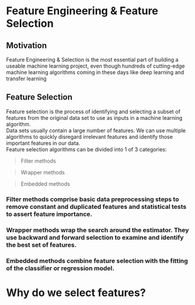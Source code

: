 # Feature Engineering & Feature Selection


## Motivation
Feature Engineering & Selection is the most essential part of building a useable machine learning project, even though hundreds of cutting-edge machine
learning algorithms coming in these days like deep learning and transfer learning

## Feature Selection
Feature selection is the process of identifying and selecting a subset of features from the original data set to use as inputs in a machine learning algorithm.
<br/>
Data sets usually contain a large number of features. We can use multiple algorithms to quickly disregard irrelevant features and identify those important features in our data.
<br/>
Feature selection algorithms can be divided into 1 of 3 categories: <br/>
> Filter methods <br/>

> Wrapper methods <br/>

> Embedded methods <br/>


### Filter methods comprise basic data preprocessing steps to remove constant and duplicated features and statistical tests to assert feature importance.
### Wrapper methods wrap the search around the estimator. They use backward and forward selection to examine and identify the best set of features.
### Embedded methods combine feature selection with the fitting of the classifier or regression model.

# Why do we select features?

